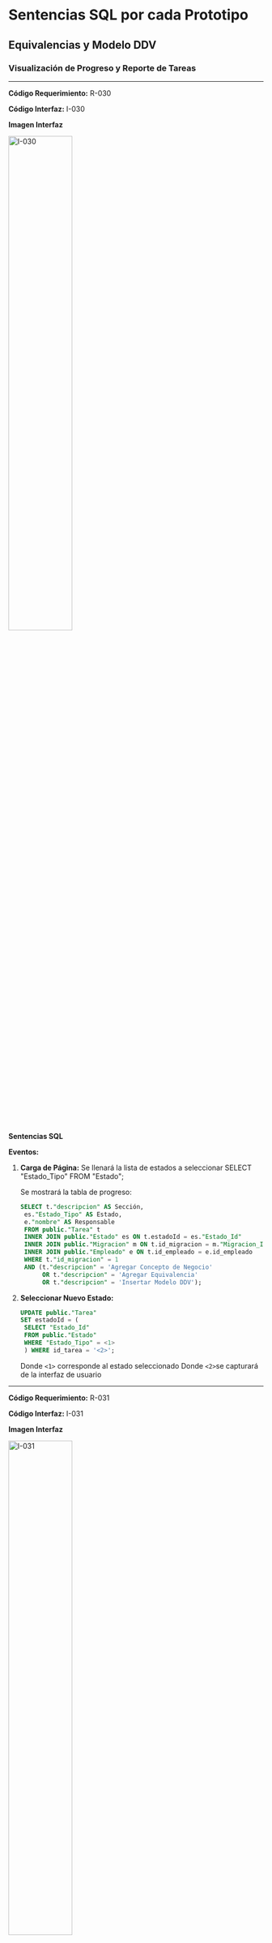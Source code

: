 # Sentencias SQL por cada Prototipo

## Equivalencias y Modelo DDV

### Visualización de Progreso y Reporte de Tareas

---

**Código Requerimiento:** R-030

**Código Interfaz:** I-030

**Imagen Interfaz**

<div>
<img src=".\resources\prototipo\R030-MEM.png" alt="I-030" style="width: 50%; height: auto;"/>
</div>

**Sentencias SQL**

**Eventos:**

1. **Carga de Página:**
   Se llenará la lista de estados a seleccionar
   SELECT "Estado_Tipo" FROM "Estado";

   Se mostrará la tabla de progreso:
   
   ```sql
   SELECT t."descripcion" AS Sección,
    es."Estado_Tipo" AS Estado,
    e."nombre" AS Responsable
	FROM public."Tarea" t
	INNER JOIN public."Estado" es ON t.estadoId = es."Estado_Id"
	INNER JOIN public."Migracion" m ON t.id_migracion = m."Migracion_Id"
	INNER JOIN public."Empleado" e ON t.id_empleado = e.id_empleado
	WHERE t."id_migracion" = 1
	AND (t."descripcion" = 'Agregar Concepto de Negocio' 
		 OR t."descripcion" = 'Agregar Equivalencia' 
		 OR t."descripcion" = 'Insertar Modelo DDV');
   ```

2. **Seleccionar Nuevo Estado:**
   
   ```sql
   UPDATE public."Tarea"
   SET estadoId = (
    SELECT "Estado_Id" 
    FROM public."Estado" 
    WHERE "Estado_Tipo" = <1>
	) WHERE id_tarea = '<2>';
   ```
	Donde `<1>` corresponde al estado seleccionado
	Donde `<2>`se capturará de la interfaz de usuario

---
**Código Requerimiento:** R-031

**Código Interfaz:** I-031

**Imagen Interfaz**

<div>
<img src=".\resources\prototipo\R031-MEM.png" alt="I-031" style="width: 50%; height: auto;"/>
</div>

**Sentencias SQL**

**Eventos:**

1. **Carga de Página:**
   
   Se llenará la tabla de reporte de tarea:
   
   ```sql
   SELECT 
    t.descripcion AS "Tarea",
    t.fecha_fin AS "Fecha Asignada",
    t.fecha_inicio AS "Fecha Inicio",
    t.fecha_fin_real AS "Fecha Fin",
    AGE(t.fecha_fin_real, t.fecha_inicio) AS "Tiempo Demorado"
	FROM public."Tarea" t
	WHERE t.id_migracion = 1
	AND (t."descripcion" = 'Agregar Concepto de Negocio' 
		 OR t."descripcion" = 'Agregar Equivalencia' 
		 OR t."descripcion" = 'Insertar Modelo DDV');
   ```
   
   Se llenará la tabla de evaluación:

   ```sql
   SELECT t.descripcion AS "Tarea",
	CASE 
	WHEN t.fecha_fin_real IS NULL AND CURRENT_DATE > t.fecha_fin THEN 'retrasada'
	WHEN t.fecha_fin_real IS NOT NULL AND t.fecha_fin_real <= t.fecha_fin THEN 'a tiempo'
	ELSE 'retrasada'
	END AS evaluacion
   FROM public."Tarea" t
   WHERE t.id_migracion = 1
   AND (t."descripcion" = 'Agregar Concepto de Negocio' 
	OR t."descripcion" = 'Agregar Equivalencia' 
	OR t."descripcion" = 'Insertar Modelo DDV');
   ```

---

### Conceptos de Negocio

---

**Código Requerimiento:** R-032

**Código Interfaz:** I-032

**Imagen Interfaz**

<div>
<img src=".\resources\prototipo\R032-MEM.png" alt="I-032" style="width: 50%; height: auto;"/>
</div>

**Sentencias SQL**

**Eventos:**

1. **Carga de Página:**

    Se llenará la tabla:
    ```sql
    SELECT 
	d."tipo_dominio" AS dominio,
	s."nombre_subdominio" AS subdominio,
	e."nombre_esquema" AS esquema,
	dt."Tabla" AS tabla,
	dt."Campo" AS campo,
	cn."DefinicionTabla",
	cn."DefinicionCampo"
	FROM public."ConceptosNegocio" cn
	INNER JOIN public."Subdominio" s ON cn."id_subdominio" = s."id_subdominio"
	INNER JOIN public."Dominio" d ON s."id_dominio" = d."id_dominio"
	INNER JOIN public."DefinicionesTecnicas" dt ON cn."id_referencia" = dt."id_DT"
	INNER JOIN public."Esquema" e ON dt."EsquemaId" = e."id_esquema";
    ```
---

**Código Requerimiento:** R-033

**Código Interfaz:** I-033

**Imagen Interfaz**

<div>
<img src=".\resources\prototipo\R033-MEM.png" alt="I-033" style="width: 50%; height: auto;"/>
</div>

**Sentencias SQL**

**Eventos:**

1. **Carga de Página:**
   
    Se llenará la lista de dominios a seleccionar:
    ```sql
    SELECT id_dominio, tipo_dominio
    FROM public.”Dominio”;
    ```
   Se llenará la lista de subdominios a seleccionar, basándonos en el dominio seleccionado:
    ```sql
    SELECT id_subdominio, nombre_subdominio
    FROM public."Subdominio"
    WHERE "id_dominio" = <1>;
    ```
    Donde `<1>` corresponde al código del dominio seleccionado previamente
    Se llenará la lista de ambientes a seleccionar:
   ```sql
    SELECT id_ambiente, nombre_ambiente 
    FROM public."Ambiente";
    ```
    Obtener la lista desplegable de esquemas posibles, basándonos en el ambiente seleccionado (esto servirá tanto para esquema como para esquema     equivalente):
   ```sql
    SELECT id_esquema, nombre_esquema
    FROM public."Esquema"
    WHERE "AmbienteId" =  <2>;
   ```
    Donde `<2>` corresponde al código de ambiente seleccionado previamente

2. **Botón: Guardar**

   Se guardarán nuevos registro tanto en la tabla de definiciones técnicas como en conceptos de negocio, se usará una función que hará 3 inserciones simultáneas, dónde en la última inserción "MigraciónId" tomará el valor siguiente por cada inserción que se realice.
   
```sql
CREATE OR REPLACE FUNCTION insertar_datos(
    esquemaId1 INTEGER,
    campo1 TEXT,
    esquemaId2 INTEGER,
    campo2 TEXT,
    subdominioId INTEGER,
    definicionCampo TEXT
    ) RETURNS VOID AS $$
DECLARE
    id_generado INTEGER;
    ultimo_migracion_id INTEGER;
BEGIN
    -- Primera inserción en DefinicionesTecnicas
    INSERT INTO public."DefinicionesTecnicas" ("EquivalenciaId", "EsquemaId", "Tabla", "Campo")
    VALUES (NULL, <1>, NULL, <2>)
    RETURNING "id_DT" INTO id_generado;

    -- Segunda inserción en DefinicionesTecnicas
    INSERT INTO public."DefinicionesTecnicas" ("EquivalenciaId", "EsquemaId", "Tabla", "Campo")
    VALUES (id_generado, <3>, NULL, <4>);

    -- Obtener el último valor de MigracionId
    SELECT COALESCE(MAX("MigracionId"), 0) INTO ultimo_migracion_id FROM public."ConceptosNegocio";

    -- Tercera inserción en ConceptosNegocio
    INSERT INTO public."ConceptosNegocio" ("id_subdominio", "id_referencia", "DefinicionTabla", "DefinicionCampo", "MigracionId")
    VALUES (<5>, id_generado, NULL, <6>, ultimo_migracion_id + 1);
END;
$$ LANGUAGE plpgsql;

```

  	Donde `<1>` corresponde al código del esquema seleccionado
  
    Donde `<2>` se capturará de la interfaz de usuario.
  
    Donde `<3>` corresponde al código del esquema equivalente seleccionado.
  
  	Donde `<4>` se capturará de la interfaz de usuario.
  
  	Donde `<5>` corresponde al código de subdominio selecciomado.
  
   	Donde `<6>` se capturará de la interfaz de usuario.

---

**Código Requerimiento:** R-034

**Código Interfaz:** I-034

**Imagen Interfaz**

<div>
<img src=".\resources\prototipo\R034-MEM.png" alt="I-033" style="width: 50%; height: auto;"/>
</div>

**Sentencias SQL**

**Eventos:**

1. **Carga de Página:**

  * Carga de campos de referencias sin tablas asociadas:
   ```sql
  SELECT "Campo" FROM "DefinicionesTecnicas"
	WHERE "EquivalenciaId" IS NULL
	AND "Tabla" IS NULL;
   ```
  * Carga de campos equivalentes sin tablas asociadas:

  ```sql
  SELECT "Campo" FROM "DefinicionesTecnicas"
	WHERE "EquivalenciaId" IS NOT NULL
	AND "Tabla" IS NULL;
   ```

2. **Botón Asociar:**

    Se actualizará la tabla de Definiciones Técnicas con el registro “Tabla” asociado al campo previamente registrado:
   
    ```sql
    UPDATE public."DefinicionesTecnicas"
    SET "Tabla" = '<1>' 
    WHERE "Campo" IN (<2>);
   ```
   Donde `<1>` se capturará de la interfaz de usuario

   Donde `<2>` son los valores de los campos de referencia seleccionados.


   Se actualizará la tabla Conceptos de Negocio con el registro de “Definición Tabla” :

     ```sql
    UPDATE public."ConceptosNegocio" 
    SET "DefinicionTabla" = '<3>'
    WHERE "id_referencia" = (
        SELECT "id_DT" 
        FROM public."DefinicionesTecnicas"
        WHERE "EquivalenciaId" IS NULL
     	AND "Campo" = '<2>'
  	);
   ```
   Donde `<3>` se capturará de la interfaz de usuario.

4. **Botón Agregar Equivalencia:**
   Se actualizará la tabla Definiciones Tecnicas con el registro de “Tabla” :
   
   ```sql
    UPDATE public."DefinicionesTecnicas"
    SET "Tabla" = '<4>' 
    WHERE "Campo" IN (<5>);
     ```
    Donde `<4>` se capturará de la interfaz de usuario.

    Donde `<5>` son los diferentes valores de los campos equivalentes seleccionados.


### Equivalencias

---

**Código Requerimiento:** R-035

**Código Interfaz:** I-035

**Imagen Interfaz**

<div>
<img src=".\resources\prototipo\R035-MEM.png" alt="I-035" style="width: 50%; height: auto;"/>
</div>

**Sentencias SQL**

**Eventos:**

1. **Carga de Página:**

   Se llenará la lista de tablas a seleccionar:

    ```sql
    SELECT DISTINCT "Tabla"
    FROM public."DefinicionesTecnicas"
    WHERE "EquivalenciaId" IS NULL
    AND "Tabla" IS NULL;
   ```

2. **Botón Buscar:**

   Se llenará las tablas de esquema, tabla y campo.
   ```sql
   SELECT DISTINCT e1.nombre_esquema AS "Esquema Original",
    e2.nombre_esquema AS "Esquema Equivalente"
    FROM public."DefinicionesTecnicas" dt1
    LEFT JOIN public."DefinicionesTecnicas" dt2 ON  dt1."id_DT" = dt2."EquivalenciaId"
    LEFT JOIN public."Esquema" e1 ON dt1."EsquemaId" = e1."id_esquema"
    LEFT JOIN public."Esquema" e2 ON dt2."EsquemaId" = e2."id_esquema"
    WHERE dt1."Tabla" = '<1>';
   ```

   ```sql
   SELECT DISTINCT
       dt1."Tabla" as "Tabla Original",
       dt2."Tabla" as "Tabla Equivalente"
    FROM public."DefinicionesTecnicas" dt1
    LEFT JOIN public."DefinicionesTecnicas" dt2 ON dt1."id_DT" = dt2."EquivalenciaId"
    WHERE dt1."Tabla" = '<1>';
   ```

   ```sql
   SELECT
       dt1."Campo" as "Campo Original",
       dt2."Campo" as "Campo Equivalente"
    FROM public."DefinicionesTecnicas" dt1
    LEFT JOIN public."DefinicionesTecnicas" dt2 ON dt1."id_DT" = dt2."EquivalenciaId"
    WHERE dt1."Tabla" = '<1>';
    ```

    Donde `<1>` se capturará de la interfaz de usuario.

### Modelo DDV

---

**Código Requerimiento:** R-036

**Código Interfaz:** I-036

**Imagen Interfaz**

<div>
<img src=".\resources\prototipo\R036-MEM.png" alt="I-036" style="width: 50%; height: auto;"/>
</div>

**Sentencias SQL**

**Eventos:**

1. **Botón Buscar:**
    ```sql
   	SELECT 
    dt."Campo" AS "Campo",
    m."EsquemaDDV",
    m."TablaDDV",
    m."CampoDDV",
    m."CampoLlave",
    m."Campo_Descarta"
	FROM public."Modelado" m
	INNER JOIN public."DefinicionesTecnicas" dt
	ON m."id_referencia" = dt."id_DT"
	WHERE dt."Campo" = '<1>';
    ```
     
Donde `<1>` se capturará de la interfaz de usuario.

---

**Código Requerimiento:** R-037

**Código Interfaz:** I-037

**Imagen Interfaz**

<div>
<img src=".\resources\prototipo\R037-MEM.png" alt="I-037" style="width: 50%; height: auto;"/>
</div>

**Sentencias SQL**

**Eventos:**

1. **Carga de Página:**
   ```sql
   SELECT "Campo" FROM public."DefinicionesTecnicas"
   WHERE  "EquivalenciaId" IS NOT NULL
   AND "Tabla" IS NULL;
    ```
2. **Botón Guardar:**
    ```sql
   INSERT INTO public."Modelado" ("id_referencia", "EsquemaDDV", "TablaDDV", "CampoDDV", 	"CampoLlave", "Campo_Descarta")
	SELECT "id_DT", NULL, NULL, '<1>', <2>, <3> 
	FROM public."DefinicionesTecnicas"
	WHERE "Campo" = '<4>';
 	```
	Donde `<1>` se capturará de la interfaz de usuario.

	Donde `<2>` se capturará de la interfaz de usuario.

	Donde `<3>` se capturará de la interfaz de usuario.

  Donde `<4>` es el campo seleccionado

3. **Botón Asociar:**

  ```sql
  UPDATE public."Modelado"
  SET "EsquemaDDV" = 'EsquemaDDV1',"TablaDDV" = 'TablaDDV1'
  WHERE "id_referencia" = (SELECT "id_DT" FROM public."DefinicionesTecnicas"
  						WHERE "Campo" = <4> )
  ```
  
  Donde `<4>` se capturará de la interfaz de usuario.

---

## Universo, Reglas de Carga y Precarga

### Creación lógica del universo del pedido
---

**Código Requerimiento:** R-040

**Código Interfaz:** I-040

**Imagen Interfaz**

<div>
<img src=".\resources\prototipo\R040-UYR.png" alt="I-040" style="width: 50%; height: auto;"/>
</div>

**Sentencias SQL**

**Eventos:**

1. **Carga de Página:**

   Se llena el pedido con la lista de los pedidos posibles

    ```sql
    SELECT "Pedido_Id" FROM "Pedido"
   ```

2. **Botón Ver Requerimientos:**

   Mostrará los Requerimientos (Manifestados en los acuerdos) que se usarán para hacer el Universo.
   Este botón referenciará la pantalla de un compañero que muestra el reporte de conformidad del documneto de entrada.

   ```sql
    SELECT "Reporte_Id", "Tipo_Reporte", "Fecha", "Estado"
    FROM "Reporte_Conformidad"
    WHERE "Pedido_Id" = <1>;
   ```
   Donde cada documento de conformidad estará ligado a acuerdos en los que se hacen los requerimientos para elaborar la lógica de universo
3. **Botón Confirmar y Guardar:**

   Guardará la lógica del universo junto con más detalles

   ```sql
    INSERT INTO "Universo" ("Pedido_Id", "Codigo", "Fecha_Creacion")
    VALUES (<1>, <2>, CURRENT_DATE);

   ```
    Donde `<1>` Del Pedido Seleccionado
    `<2>` Del código escrito
---
### Creación de la Regla de Carga Funcional
---

**Código Requerimiento:** R-041

**Código Interfaz:** I-041

**Imagen Interfaz**

<div>
<img src=".\resources\prototipo\R041-UYR.png" alt="I-041" style="width: 50%; height: auto;"/>
</div>

**Sentencias SQL**

**Eventos:**

1. **Carga de Página:**

   Se llena la lista de tecnologías con las disponibles y permitidas para la elaboración de la logica funcional, solo se muestran los nombres pero esta lógica la realicé en el frontend

    ```sql
    SELECT id_tecnologia, nombre_tecnologia
    FROM public."Tecnologia";
   ```
   Se llena el pedido con la lista de los pedidos posibles

    ```sql
    SELECT "Pedido_Id" FROM "Pedido"
   ```
    Se muestran las migraciones disponibles para el pedido elegido

    ```sql
    SELECT "Migracion_Id" FROM "Migracion" mg
    WHERE mg."Pedido_Id" = <2>
   ```
2. **Botón Ver Universo:**

   Mostrará el universo sobre el cual se elabora la regla de carga funcional

   ```sql
    SELECT "Codigo"
    FROM "Universo" U
    WHERE U."Pedido_Id" = <2>;

   ```
3. **Botón Campos Equivalentes:**

   Muestra los campos equivalentes hallados en anteriormente, para la elaboración de la regla de carga

   ```sql
    SELECT mg."Migracion_Id", m."TablaDDV", m."CampoDDV"
    FROM public."Modelado" m
    INNER JOIN public."DefinicionesTecnicas" dt
        ON m."id_referencia" = dt."id_DT"
    INNER JOIN public."ConceptosNegocio" cn
        ON cn."id_referencia" = dt."EquivalenciaId"
    INNER JOIN public."Migracion" mg
        ON cn."MigracionId" = mg."Migracion_Id"
    WHERE mg."Pedido_Id" = <2>;
   ```
4. **Botón Campos DDV:**

   Muestra los campos DDV modelados, para la elaboración de la regla de carga

   ```sql
    SELECT mg."Migracion_Id", dt."Tabla", dt."Campo"
    FROM public."DefinicionesTecnicas" dt
    INNER JOIN public."ConceptosNegocio" cn
        ON cn."id_referencia" = dt."EquivalenciaId"
    INNER JOIN public."Migracion" mg
        ON cn."MigracionId" = mg."Migracion_Id"
    WHERE mg."Pedido_Id" = <2>;

   ```
5. **Botón Enviar y Terminar:**

   Termina la elaboración de la logica funcional, y la guarda

   ```sql
    INSERT INTO "ReglaDeCargaFuncional" ("id_migracion", "id_tecnologia", "Logica", "Fecha")
    VALUES (<3>, <1>, <4>, CURRENT_DATE);
   ```
    Donde `<1>` De la Tecnología Elegida
    `<2>` Del Pedido Seleccionado
    `<3>` De la Migración Elegida
    `<4>` Del Codigo Escrito
---
### Creación de la Regla de Carga Tecnica
---
**Código Requerimiento:** R-043 R-044

**Código Interfaz:** I-042

**Imagen Interfaz**

<div>
<img src=".\resources\prototipo\R042-UYR.png" alt="I-042" style="width: 50%; height: auto;"/>
</div>

**Sentencias SQL**

**Eventos:**

1. **Carga de Página:**

    Se llena la lista de tecnologías con las disponibles y permitidas para la elaboración de la logica funcional, solo se muestran los nombres pero esta lógica la realicé en el frontend

    ```sql
    SELECT id_tecnologia, nombre_tecnologia
    FROM public."Tecnologia";
   ```

   Se llena el pedido con la lista de los pedidos posibles

    ```sql
    SELECT "Pedido_Id" FROM "Pedido"
   ```
    Se muestran las migraciones disponibles para el pedido elegido

    ```sql
    SELECT "Migracion_Id" FROM "Migracion" mg
    WHERE mg."Pedido_Id" = <2>
   ```

2. **Botón Ver Funcional:**

   Muestra la regla funcional asociada

   ```sql
    SELECT "Logica"
    FROM "ReglaDeCargaFuncional" rfun
    WHERE rfun."id_migracion" = <3>;

   ```
3. **Botón Enviar para corrección:**

   Debido a la retroalimentación que se produce, se realizará un insert por cada versión que se esté realizando de la regla.

   ```sql
   INSERT INTO "ReglaDeCargaTecnica" ("regla_funcional", "Codigo", "Finalizado", "Fecha")
    VALUES (
        (SELECT "ID_ReglaCargaFunc" FROM "ReglaDeCargaFuncional" rfun
        WHERE rfun."id_migracion" = <3>),
        <4>,
        false,
        CURRENT_DATE
    );
   ```
    Donde `<1>` De la Tecnología Elegida
    `<2>` Del Pedido Seleccionado
    `<3>` De la Migración Elegida
    `<4>` Del Codigo Escrito
---
### Revisión de la regla de carga técnica
---
**Código Requerimiento:** R-044

**Código Interfaz:** I-043

**Imagen Interfaz**

<div>
<img src=".\resources\prototipo\R043-UYR.png" alt="I-043" style="width: 50%; height: auto;"/>
</div>

**Sentencias SQL**

**Eventos:**

1. **Carga de Página:**

   Se llena el pedido con la lista de los pedidos posibles

    ```sql
    SELECT "Pedido_Id" FROM "Pedido"
   ```
    Se muestran las migraciones disponibles para el pedido elegido

    ```sql
    SELECT "Migracion_Id" FROM "Migracion" mg
    WHERE mg."Pedido_Id" = <1>
   ```
2. **Botón Finalizar y Registrar:**

   Finaliza el ciclo de retroalimentación, con un comentario final

   ```sql
    UPDATE "ReglaDeCargaTecnica"
    SET "Finalizado" = true,
        "Comentario" = <3>,
        "Fecha" = CURRENT_DATE
    WHERE "regla_funcional" = (
        SELECT "ID_ReglaCargaFunc" FROM "ReglaDeCargaFuncional" rfun
        WHERE rfun."id_migracion" = <2>
    );
   ```
3. **Botón Enviar para Revision:**

   Se envia a la pantalla anterior, esto quedando registrado con un comentario de sugerencias para la mejora del codigo

   ```sql
    UPDATE "ReglaDeCargaTecnica"
    SET "Comentario" = <3>,
        "Finalizado" = false,
        "Fecha" = CURRENT_DATE
    WHERE "regla_funcional" = (
        SELECT "ID_ReglaCargaFunc" FROM "ReglaDeCargaFuncional" rfun
        WHERE rfun."id_migracion" = <2>
    );

   ```
    Donde `<1>` Del Pedido Seleccionado
    `<2>` De la Migración Elegida
    `<3>` Del Comentario Escrito
---
**Código Requerimiento:** R-043

**Código Interfaz:** I-044

**Imagen Interfaz**

<div>
<img src=".\resources\prototipo\R044-UYR.png" alt="I-044" style="width: 50%; height: auto;"/>
</div>

**Sentencias SQL**

**Eventos:**

1. **Carga de Página:**

   Se llena el pedido con la lista de los pedidos posibles

    ```sql
    SELECT "Pedido_Id" FROM "Pedido"
   ```
    Se muestran las migraciones disponibles para el pedido elegido

    ```sql
    SELECT "Migracion_Id" FROM "Migracion" mg
    WHERE mg."Pedido_Id" = <1>
   ```
    Para las reglas opcionales

    ```sql
    SELECT * FROM "Precarga"
    WHERE "Obligatorio" IS false
   ```
   Para las reglas obligatorias

    ```sql
    SELECT * FROM "Precarga"
    WHERE "Obligatorio" IS true
   ```


2. **Botón Recomendar:**

   Para recomendar una regla de precarga se agrega relcionada a su respectiva regla de carga, en la tabla CargaPrecarga

   ```sql
    INSERT INTO "CargaPreCarga" ("ID_ReglaCarga", "ID_Precarga")
    VALUES (
        (SELECT "ID_ReglaCargaTecn"
        FROM "ReglaDeCargaTecnica"
        WHERE "regla_funcional" = (
            SELECT "ID_ReglaCargaFunc"
            FROM "ReglaDeCargaFuncional" rfun
            WHERE rfun."id_migracion" = <2>
        )
        ),
        (SELECT "ID_Precarga"
        FROM "PreCarga" pre
        WHERE pre."Nombre_Regla" = <3>)
    );
   ```

    Donde `<1>` Del Pedido Seleccionado
    `<2>` De la Migración Elegida
    `<3>` De la regla de precarga elegida
[Regresar al índice](../README.md)
